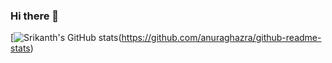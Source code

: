 ### Hi there 👋

[![Srikanth's GitHub stats](https://github-readme-stats.vercel.app/api?username=Cloud-Strife-182000&show_icons=true&theme=dark)(https://github.com/anuraghazra/github-readme-stats)
